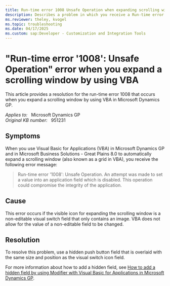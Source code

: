 ```yaml
---
title: Run-time error 1008 Unsafe Operation when expanding scrolling window via VBA
description: Describes a problem in which you receive a Run-time error 1008 Unsafe Operation error when trying to expand a scrolling window by using VBA in Microsoft Dynamics GP. Provides a resolution.
ms.reviewer: theley, kvogel
ms.topic: troubleshooting
ms.date: 04/17/2025
ms.custom: sap:Developer - Customization and Integration Tools
---
```

# "Run-time error '1008': Unsafe Operation" error when you expand a scrolling window by using VBA

This article provides a resolution for the run-time error 1008 that occurs when you expand a scrolling window by using VBA in Microsoft Dynamics GP.

_Applies to:_ &nbsp; Microsoft Dynamics GP  
_Original KB number:_ &nbsp; 951231

## Symptoms

When you use Visual Basic for Applications (VBA) in Microsoft Dynamics GP and in Microsoft Business Solutions - Great Plains 8.0 to automatically expand a scrolling window (also known as a grid in VBA), you receive the following error message:

> Run-time error '1008': Unsafe Operation. An attempt was made to set a value into an application field which is disabled. This operation could compromise the integrity of the application.

## Cause

This error occurs if the visible icon for expanding the scrolling window is a non-editable visual switch field that only contains an image. VBA does not allow for the value of a non-editable field to be changed.

## Resolution

To resolve this problem, use a hidden push button field that is overlaid with the same size and position as the visual switch icon field.

For more information about how to add a hidden field, see [How to add a hidden field by using Modifier with Visual Basic for Applications in Microsoft Dynamics GP](https://support.microsoft.com/topic/how-to-add-a-hidden-field-by-using-modifier-with-visual-basic-for-applications-in-microsoft-dynamics-gp-e1e94ef9-afe6-519e-b455-43b61bb0e95d).
